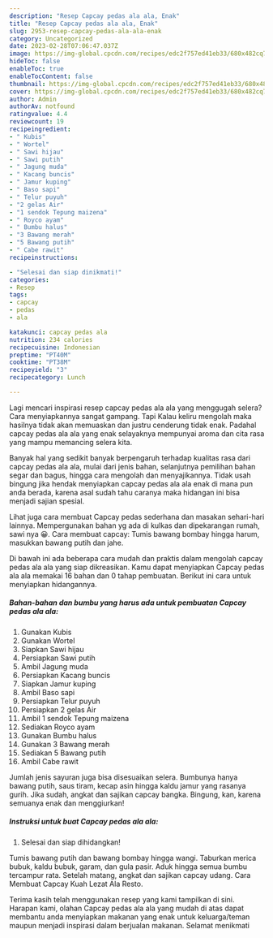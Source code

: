 ```yaml
---
description: "Resep Capcay pedas ala ala, Enak"
title: "Resep Capcay pedas ala ala, Enak"
slug: 2953-resep-capcay-pedas-ala-ala-enak
category: Uncategorized
date: 2023-02-28T07:06:47.037Z
image: https://img-global.cpcdn.com/recipes/edc2f757ed41eb33/680x482cq70/capcay-pedas-ala-ala-foto-resep-utama.jpg
hideToc: false
enableToc: true
enableTocContent: false
thumbnail: https://img-global.cpcdn.com/recipes/edc2f757ed41eb33/680x482cq70/capcay-pedas-ala-ala-foto-resep-utama.jpg
cover: https://img-global.cpcdn.com/recipes/edc2f757ed41eb33/680x482cq70/capcay-pedas-ala-ala-foto-resep-utama.jpg
author: Admin
authorAv: notfound
ratingvalue: 4.4
reviewcount: 19
recipeingredient:
- " Kubis"
- " Wortel"
- " Sawi hijau"
- " Sawi putih"
- " Jagung muda"
- " Kacang buncis"
- " Jamur kuping"
- " Baso sapi"
- " Telur puyuh"
- "2 gelas Air"
- "1 sendok Tepung maizena"
- " Royco ayam"
- " Bumbu halus"
- "3 Bawang merah"
- "5 Bawang putih"
- " Cabe rawit"
recipeinstructions:

- "Selesai dan siap dinikmati!"
categories:
- Resep
tags:
- capcay
- pedas
- ala

katakunci: capcay pedas ala 
nutrition: 234 calories
recipecuisine: Indonesian
preptime: "PT40M"
cooktime: "PT38M"
recipeyield: "3"
recipecategory: Lunch

---
```



Lagi mencari inspirasi resep capcay pedas ala ala yang menggugah selera? Cara menyiapkannya sangat gampang. Tapi Kalau keliru mengolah maka hasilnya tidak akan memuaskan dan justru cenderung tidak enak. Padahal capcay pedas ala ala yang enak selayaknya mempunyai aroma dan cita rasa yang mampu memancing selera kita.


Banyak hal yang sedikit banyak berpengaruh terhadap kualitas rasa dari capcay pedas ala ala, mulai dari jenis bahan, selanjutnya pemilihan bahan segar dan bagus, hingga cara mengolah dan menyajikannya. Tidak usah bingung jika hendak menyiapkan capcay pedas ala ala enak di mana pun anda berada, karena asal sudah tahu caranya maka hidangan ini bisa menjadi sajian spesial.

Lihat juga cara membuat Capcay pedas sederhana dan masakan sehari-hari lainnya. Mempergunakan bahan yg ada di kulkas dan dipekarangan rumah, sawi nya 😀. Cara membuat capcay: Tumis bawang bombay hingga harum, masukkan bawang putih dan jahe.


Di bawah ini ada beberapa cara mudah dan praktis dalam mengolah capcay pedas ala ala yang siap dikreasikan. Kamu dapat menyiapkan Capcay pedas ala ala memakai 16 bahan dan 0 tahap pembuatan. Berikut ini cara untuk menyiapkan hidangannya.

<!--inarticleads1-->

##### Bahan-bahan dan bumbu yang harus ada untuk pembuatan Capcay pedas ala ala:

1. Gunakan  Kubis
1. Gunakan  Wortel
1. Siapkan  Sawi hijau
1. Persiapkan  Sawi putih
1. Ambil  Jagung muda
1. Persiapkan  Kacang buncis
1. Siapkan  Jamur kuping
1. Ambil  Baso sapi
1. Persiapkan  Telur puyuh
1. Persiapkan 2 gelas Air
1. Ambil 1 sendok Tepung maizena
1. Sediakan  Royco ayam
1. Gunakan  Bumbu halus
1. Gunakan 3 Bawang merah
1. Sediakan 5 Bawang putih
1. Ambil  Cabe rawit


Jumlah jenis sayuran juga bisa disesuaikan selera. Bumbunya hanya bawang putih, saus tiram, kecap asin hingga kaldu jamur yang rasanya gurih. Jika sudah, angkat dan sajikan capcay bangka. Bingung, kan, karena semuanya enak dan menggiurkan! 

<!--inarticleads2-->

##### Instruksi untuk buat Capcay pedas ala ala:


1. Selesai dan siap dihidangkan!

Tumis bawang putih dan bawang bombay hingga wangi. Taburkan merica bubuk, kaldu bubuk, garam, dan gula pasir. Aduk hingga semua bumbu tercampur rata. Setelah matang, angkat dan sajikan capcay udang. Cara Membuat Capcay Kuah Lezat Ala Resto. 

Terima kasih telah menggunakan resep yang kami tampilkan di sini. Harapan kami, olahan Capcay pedas ala ala yang mudah di atas dapat membantu anda menyiapkan makanan yang enak untuk keluarga/teman maupun menjadi inspirasi dalam berjualan makanan. Selamat menikmati
